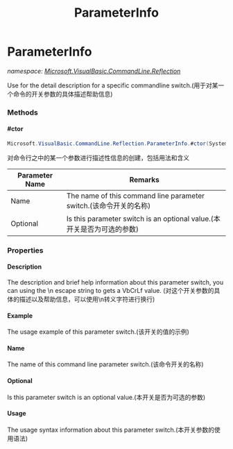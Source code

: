 ﻿---
title: ParameterInfo
---

# ParameterInfo
_namespace: [Microsoft.VisualBasic.CommandLine.Reflection](N-Microsoft.VisualBasic.CommandLine.Reflection.html)_

Use for the detail description for a specific commandline switch.(用于对某一个命令的开关参数的具体描述帮助信息)

### Methods

#### #ctor
```csharp
Microsoft.VisualBasic.CommandLine.Reflection.ParameterInfo.#ctor(System.String,System.Boolean)
```
对命令行之中的某一个参数进行描述性信息的创建，包括用法和含义

|Parameter Name|Remarks|
|--------------|-------|
|Name|The name of this command line parameter switch.(该命令开关的名称)|
|Optional|Is this parameter switch is an optional value.(本开关是否为可选的参数)|




### Properties

#### Description
The description and brief help information about this parameter switch, 
 you can using the \n escape string to gets a VbCrLf value.
 (对这个开关参数的具体的描述以及帮助信息，可以使用\n转义字符进行换行)
#### Example
The usage example of this parameter switch.(该开关的值的示例)
#### Name
The name of this command line parameter switch.(该命令开关的名称)
#### Optional
Is this parameter switch is an optional value.(本开关是否为可选的参数)
#### Usage
The usage syntax information about this parameter switch.(本开关参数的使用语法)

